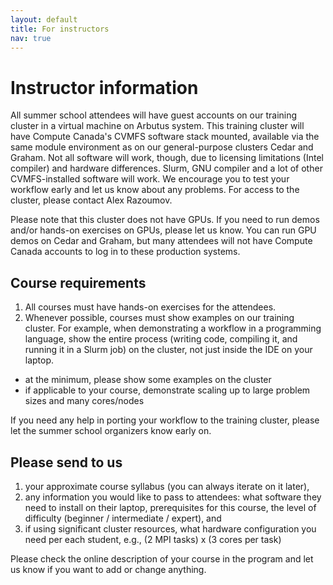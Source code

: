 ```yaml
---
layout: default
title: For instructors
nav: true
---
```


# Instructor information

All summer school attendees will have guest accounts on our training cluster in a virtual machine on
Arbutus system. This training cluster will have Compute Canada's CVMFS software stack mounted, available
via the same module environment as on our general-purpose clusters Cedar and Graham. Not all software
will work, though, due to licensing limitations (Intel compiler) and hardware differences. Slurm, GNU
compiler and a lot of other CVMFS-installed software will work. We encourage you to test your workflow
early and let us know about any problems. For access to the cluster, please contact Alex Razoumov.

Please note that this cluster does not have GPUs. If you need to run demos and/or hands-on exercises on
GPUs, please let us know. You can run GPU demos on Cedar and Graham, but many attendees will not have
Compute Canada accounts to log in to these production systems.

## Course requirements

1. All courses must have hands-on exercises for the attendees.
1. Whenever possible, courses must show examples on our training cluster. For example, when demonstrating
   a workflow in a programming language, show the entire process (writing code, compiling it, and running
   it in a Slurm job) on the cluster, not just inside the IDE on your laptop.
  - at the minimum, please show some examples on the cluster
  - if applicable to your course, demonstrate scaling up to large problem sizes and many cores/nodes

If you need any help in porting your workflow to the training cluster, please let the summer school
organizers know early on.

## Please send to us

1. your approximate course syllabus (you can always iterate on it later),
1. any information you would like to pass to attendees: what software they need to install on their
   laptop, prerequisites for this course, the level of difficulty (beginner / intermediate / expert), and
1. if using significant cluster resources, what hardware configuration you need per each student, e.g.,
   (2 MPI tasks) x (3 cores per task)

Please check the online description of your course in the program and let us know if you want to add or
change anything.

<!-- ## Using reservations on Cedar and Graham -->

<!-- To use the summer school reservations on the clusters, in addition to all other flags, you will need to -->
<!-- pass the following flags to Slurm: -->

<!-- * for CPU jobs: -->
<!-- ~~~ {.bash} -->
<!-- --account=wgssubc-wa_cpu --reservation=wgssubc-wr_cpu -->
<!-- ~~~ -->

<!-- * for GPU jobs  -->
<!-- ~~~ {.bash} -->
<!-- --gres=gpu:1 --account=wgssubc-wa_gpu --reservation=wgssubc-wr_gpu -->
<!-- ~~~ -->

<!-- All instructors, registered attendees with CC accounts, and all guest accounts have been added to the -->
<!-- reservations. If you need to add anyone else to a reservation, please contact Alex Razoumov. -->
